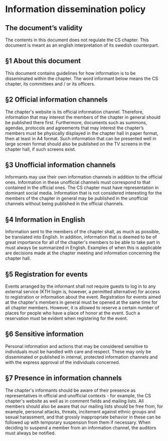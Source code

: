 Information dissemination policy
===============================

## The document’s validity ##
The contents in this document does not regulate the CS chapter. This document is meant as an english interpretation of its swedish counterpart.

§1 About this document
---------------------

This document contains guidelines for how information is to be disseminated within the chapter. The word informant below means the CS chapter, its committees and / or its officers.

§2 Official information channels
------------------------------

The chapter's website is its official information channel. Therefore, information that may interest the members of the chapter in general should be published there first. Furthermore, documents such as summons, agendas, protocols and agreements that may interest the chapter’s members must be physically displayed in the chapter hall in paper format, then at least in A4 format. Such information that can be presented well in large screen format should also be published on the TV screens in the chapter hall, if such screens exist.

§3 Unofficial information channels
--------------------------------

Informants may use their own information channels in addition to the official ones. Information in these unofficial channels must correspond to that contained in the official ones. The CS chapter must have representation in dominant social media. Information that is not considered interesting for the members of the chapter in general may be published in the unofficial channels without being published in the official channels.

§4 Information in English
-----------------------

Information sent to the members of the chapter shall, as much as possible, be translated into English. In addition, information that is deemed to be of great importance for all of the chapter's members to be able to take part in must always be summarized in English. Examples of when this is applicable are decisions made at the chapter meeting and information concerning the chapter hall.

§5 Registration for events
----------------------------

Events arranged by the informant shall not require guests to log in to any external service (KTH login is, however, a permitted alternative) for access to registration or information about the event. Registration for events aimed at the chapter's members in general must be opened at the same time for all chapter members. However, it is allowed to reserve a certain number of places for people who have a place of honor at the event. Such a reservation must be evident when registering for the event.

§6 Sensitive information
------------------

Personal information and actions that may be considered sensitive to individuals must be handled with care and respect. These may only be disseminated or published in internal, protected information channels and with the express approval of the individuals concerned.

§7 Presence in information channels
-----------------------------

The chapter's informants should be aware of their presence as representatives in official and unofficial contexts - for example, the CS chapter's website as well as in comment fields and mailing lists. All members should also be aware that our mailing lists should be free from, for example, personal attacks, threats, incitement against ethnic groups and sexual harassment, and that grossly inappropriate behavior in these can be followed up with temporary suspension from them if necessary. When deciding to suspend a member from an information channel, the auditors must always be notified.
